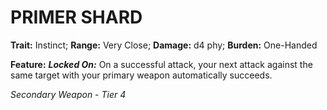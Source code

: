 # PRIMER SHARD

**Trait:** Instinct; **Range:** Very Close; **Damage:** d4 phy; **Burden:** One-Handed

**Feature:** ***Locked On:*** On a successful attack, your next attack against the same target with your primary weapon automatically succeeds.

*Secondary Weapon - Tier 4*

